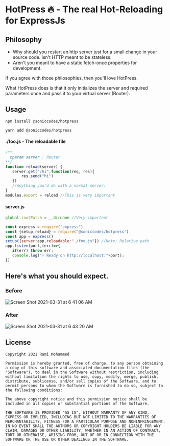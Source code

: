 # HotPress 🔥 - The real Hot-Reloading for ExpressJs
## Philosophy
- Why should you restart an http server just for a small change in your source code. isn't HTTP meant to be stateless.
- Aren't you meant to have a static fetch-once properties for development.

If you agree with those philosophies, then you'll love HotPress. 

What HotPress does is that it only initializes the server and required parameters once and pass it to your virtual server (Router).

## Usage
```shell
npm install @soniccodes/hotpress
```

```shell
yarn add @soniccodes/hotpress
```


#### ./foo.js - The reloadable file
```js
/**
  @param server : Router
**/
function reload(server) {
   server.get("/hi",function(req, res){
       res.send("hi")
   })
   //Anything you'd do with a normal server.  
}
modules.export = reload //This is very important
```

#### server.js 
```js
global.rootPatch = __dirname //Very important

const express = require("express")
const {setup,reload} = require("@soniccodes/hotpress")
const app = express()
setup({server:app,reloadable:"./foo.js"}) //Note: Relative path
app.listen(port,(err)=>{
   if(err) throw err;
   console.log("⚡ Ready on http://localhost:"+port);
})
```

## Here's what you should expect.
### Before
![Screen Shot 2021-03-31 at 6 41 06 AM](https://user-images.githubusercontent.com/48802163/113087341-17a60e00-91ec-11eb-8d6e-4aab02c5a73c.png)

### After
![Screen Shot 2021-03-31 at 6 43 20 AM](https://user-images.githubusercontent.com/48802163/113087495-66ec3e80-91ec-11eb-9329-b5de4916a8d4.png)

## License
```
Copyright 2021 Rami Mohammed

Permission is hereby granted, free of charge, to any person obtaining a copy of this software and associated documentation files (the "Software"), to deal in the Software without restriction, including without limitation the rights to use, copy, modify, merge, publish, distribute, sublicense, and/or sell copies of the Software, and to permit persons to whom the Software is furnished to do so, subject to the following conditions:

The above copyright notice and this permission notice shall be included in all copies or substantial portions of the Software.

THE SOFTWARE IS PROVIDED "AS IS", WITHOUT WARRANTY OF ANY KIND, EXPRESS OR IMPLIED, INCLUDING BUT NOT LIMITED TO THE WARRANTIES OF MERCHANTABILITY, FITNESS FOR A PARTICULAR PURPOSE AND NONINFRINGEMENT. IN NO EVENT SHALL THE AUTHORS OR COPYRIGHT HOLDERS BE LIABLE FOR ANY CLAIM, DAMAGES OR OTHER LIABILITY, WHETHER IN AN ACTION OF CONTRACT, TORT OR OTHERWISE, ARISING FROM, OUT OF OR IN CONNECTION WITH THE SOFTWARE OR THE USE OR OTHER DEALINGS IN THE SOFTWARE.
```

